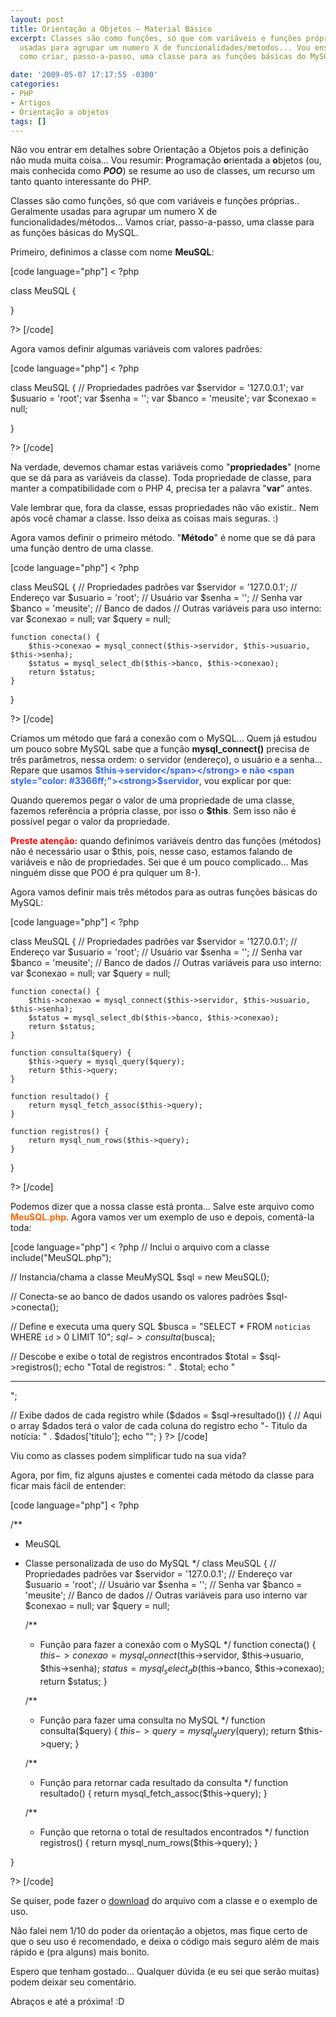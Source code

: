 ```yaml
---
layout: post
title: Orientação a Objetos – Material Básico
excerpt: Classes são como funções, só que com variáveis e funções próprias.. Geralmente
  usadas para agrupar um numero X de funcionalidades/metodos... Vou ensinar a você
  como criar, passo-a-passo, uma classe para as funções básicas do MySQL.

date: '2009-05-07 17:17:55 -0300'
categories:
- PHP
- Artigos
- Orientação a objetos
tags: []
---
```

Não vou entrar em detalhes sobre Orientação a Objetos pois a definição não muda muita coisa... Vou resumir: <strong>P</strong>rogramação <strong>o</strong>rientada a <strong>o</strong>bjetos (ou, mais conhecida como <em><strong>POO</strong></em>) se resume ao uso de classes, um recurso um tanto quanto interessante do PHP.

Classes são como funções, só que com variáveis e funções próprias.. Geralmente usadas para agrupar um numero X de funcionalidades/métodos... Vamos criar, passo-a-passo, uma classe para as funções básicas do MySQL.

Primeiro, definimos a classe com nome <strong>MeuSQL</strong>:


[code language="php"]
< ?php

class MeuSQL {

}

?>
[/code]

Agora vamos definir algumas variáveis com valores padrões:


[code language="php"]
< ?php

class MeuSQL {
	// Propriedades padrões
	var $servidor = '127.0.0.1';
	var $usuario = 'root';
	var $senha = '';
	var $banco = 'meusite';
	var $conexao = null;

}

?>
[/code]

Na verdade, devemos chamar estas variáveis como "<strong>propriedades</strong>" (nome que se dá para as variáveis da classe). Toda propriedade de classe, para manter a compatibilidade com o PHP 4, precisa ter a palavra "<strong>var</strong>" antes.

Vale lembrar que, fora da classe, essas propriedades não vão existir.. Nem após você chamar a classe. Isso deixa as coisas mais seguras. :)

Agora vamos definir o primeiro método. "<strong>Método</strong>" é nome que se dá para uma função dentro de uma classe.


[code language="php"]
< ?php

class MeuSQL {
	// Propriedades padrões
	var $servidor = '127.0.0.1'; // Endereço
	var $usuario = 'root'; // Usuário
	var $senha = ''; // Senha
	var $banco = 'meusite'; // Banco de dados
	// Outras variáveis para uso interno:
	var $conexao = null;
	var $query = null;

	function conecta() {
		$this->conexao = mysql_connect($this->servidor, $this->usuario, $this->senha);
		$status = mysql_select_db($this->banco, $this->conexao);
		return $status;
	}

}

?>
[/code]

Criamos um método que fará a conexão com o MySQL... Quem já estudou um pouco sobre MySQL sabe que a função <strong>mysql_connect()</strong> precisa de três parâmetros, nessa ordem: o servidor (endereço), o usuário e a senha... Repare que usamos <strong><span style="color: #3366ff;">$this->servidor</span></strong> e não <span style="color: #3366ff;"><strong>$servidor</strong></span>, vou explicar por que:

Quando queremos pegar o valor de uma propriedade de uma classe, fazemos referência a própria classe, por isso o <strong>$this</strong>. Sem isso não é possível pegar o valor da propriedade.

<span style="color: #ff0000;"><strong>Preste atenção:</strong></span> quando definimos variáveis dentro das funções (métodos) não é necessário usar o $this, pois, nesse caso, estamos falando de variáveis e não de propriedades. Sei que é um pouco complicado... Mas ninguém disse que POO é pra qulquer um  8-).

Agora vamos definir mais três métodos para as outras funções básicas do MySQL:


[code language="php"]
< ?php

class MeuSQL {
	// Propriedades padrões
	var $servidor = '127.0.0.1'; // Endereço
	var $usuario = 'root'; // Usuário
	var $senha = ''; // Senha
	var $banco = 'meusite'; // Banco de dados
	// Outras variáveis para uso interno:
	var $conexao = null;
	var $query = null;

	function conecta() {
		$this->conexao = mysql_connect($this->servidor, $this->usuario, $this->senha);
		$status = mysql_select_db($this->banco, $this->conexao);
		return $status;
	}

	function consulta($query) {
		$this->query = mysql_query($query);
		return $this->query;
	}

	function resultado() {
		return mysql_fetch_assoc($this->query);
	}

	function registros() {
		return mysql_num_rows($this->query);
	}

}

?>
[/code]

Podemos dizer que a nossa classe está pronta... Salve este arquivo como <span style="color: #ff6600;"><strong>MeuSQL.php</strong></span>. Agora vamos ver um exemplo de uso e depois, comentá-la toda:


[code language="php"]
< ?php
// Inclui o arquivo com a classe
include("MeuSQL.php");

// Instancia/chama a classe MeuMySQL
$sql = new MeuSQL();

// Conecta-se ao banco de dados usando os valores padrões
$sql->conecta();

// Define e executa uma query SQL
$busca = "SELECT * FROM `noticias` WHERE `id` > 0 LIMIT 10";
$sql->consulta($busca);

// Descobe e exibe o total de registros encontrados
$total = $sql->registros();
echo "Total de registros: " . $total;
echo "<hr />";

// Exibe dados de cada registro
while ($dados = $sql->resultado()) {
	// Aqui o array $dados terá o valor de cada coluna do registro
	echo "- Titulo da notícia: " . $dados['titulo'];
	echo "";
}
?>
[/code]

Viu como as classes podem simplificar tudo na sua vida?

Agora, por fim, fiz alguns ajustes e comentei cada método da classe para ficar mais fácil de entender:


[code language="php"]
< ?php

/**
* MeuSQL
* Classe personalizada de uso do MySQL
*/
class MeuSQL {
	// Propriedades padrões
	var $servidor = '127.0.0.1'; // Endereço
	var $usuario = 'root'; // Usuário
	var $senha = ''; // Senha
	var $banco = 'meusite'; // Banco de dados
	// Outras variáveis para uso interno
	var $conexao = null;
	var $query = null;

	/**
	* Função para fazer a conexão com o MySQL
	*/
	function conecta() {
		$this->conexao = mysql_connect($this->servidor, $this->usuario, $this->senha);
		$status = mysql_select_db($this->banco, $this->conexao);
		return $status;
	}

	/**
	* Função para fazer uma consulta no MySQL
	*/
	function consulta($query) {
		$this->query = mysql_query($query);
		return $this->query;
	}

	/**
	* Função para retornar cada resultado da consulta
	*/
	function resultado() {
		return mysql_fetch_assoc($this->query);
	}

	/**
	* Função que retorna o total de resultados encontrados
	*/
	function registros() {
		return mysql_num_rows($this->query);
	}

}

?>
[/code]

Se quiser, pode fazer o <a rel="nofollow" href="/arquivos/2009/05/classe-meusql.txt" target="_blank">download</a> do arquivo com a classe e o exemplo de uso.

Não falei nem 1/10 do poder da orientação a objetos, mas fique certo de que o seu uso é recomendado, e deixa o código mais seguro além de mais rápido e (pra alguns) mais bonito.

Espero que tenham gostado... Qualquer dúvida (e eu sei que serão muitas) podem deixar seu comentário.

Abraços e até a próxima! :D

